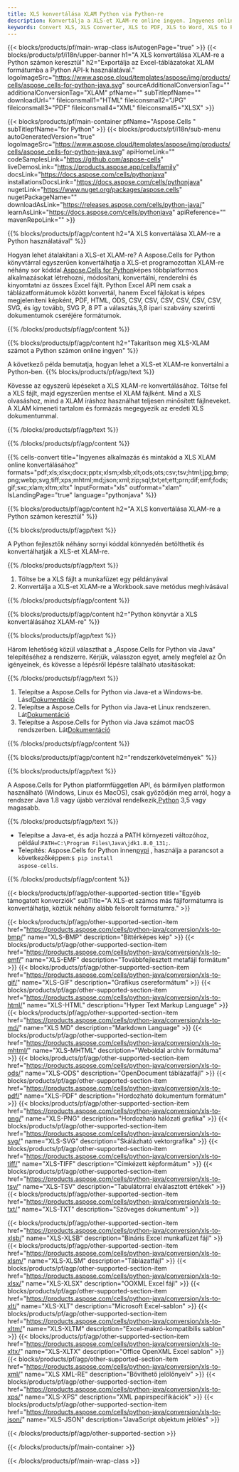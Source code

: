```yaml
---
title: XLS konvertálása XLAM Python via Python-re
description: Konvertálja a XLS-et XLAM-re online ingyen. Ingyenes online XLS-XLAM konverter. Python XLS - XLAM. XLS - XLAM a Python számon keresztül.
keywords: Convert XLS, XLS Converter, XLS to PDF, XLS to Word, XLS to PPT, XLS to Image
---
```

{{< blocks/products/pf/main-wrap-class isAutogenPage="true" >}}
{{< blocks/products/pf/i18n/upper-banner h1="A XLS konvertálása XLAM-re a Python számon keresztül" h2="Exportálja az Excel-táblázatokat XLAM formátumba a Python API-k használatával." logoImageSrc="https://www.aspose.cloud/templates/aspose/img/products/cells/aspose_cells-for-python-java.svg" sourceAdditionalConversionTag="" additionalConversionTag="XLAM" pfName="" subTitlepfName="" downloadUrl="" fileiconsmall1="HTML" fileiconsmall2="JPG" fileiconsmall3="PDF" fileiconsmall4="XML" fileiconsmall5="XLSX" >}}

{{< blocks/products/pf/main-container pfName="Aspose.Cells " subTitlepfName="for Python" >}}
{{< blocks/products/pf/i18n/sub-menu autoGeneratedVersion="true" logoImageSrc="https://www.aspose.cloud/templates/aspose/img/products/cells/aspose_cells-for-python-java.svg" apiHomeLink="" codeSamplesLink="https://github.com/aspose-cells" liveDemosLink="https://products.aspose.app/cells/family" docsLink="https://docs.aspose.com/cells/pythonjava" installationsDocsLink="https://docs.aspose.com/cells/pythonjava" nugetLink="https://www.nuget.org/packages/aspose.cells" nugetPackageName="" downloadAsLink="https://releases.aspose.com/cells/python-java/" learnAsLink="https://docs.aspose.com/cells/pythonjava" apiReference="" mavenRepoLink="" >}}


{{% blocks/products/pf/agp/content h2="A XLS konvertálása XLAM-re a Python használatával" %}}

Hogyan lehet átalakítani a XLS-et XLAM-re? A Aspose.Cells for Python könyvtárral egyszerűen konvertálhatja a XLS-et programozottan XLAM-re néhány sor kóddal.[Aspose.Cells for Python](https://pypi.org/project/aspose-cells)képes többplatformos alkalmazásokat létrehozni, módosítani, konvertálni, renderelni és kinyomtatni az összes Excel fájlt. Python Excel API nem csak a táblázatformátumok között konvertál, hanem Excel fájlokat is képes megjeleníteni képként, PDF, HTML, ODS, CSV, CSV, CSV, CSV, CSV, CSV, SVG, és így tovább, SVG P, 8 PT a választás,3,8 ipari szabvány szerinti dokumentumok cseréjére formátumok.
 
{{% /blocks/products/pf/agp/content %}}

{{% blocks/products/pf/agp/content h2="Takarítson meg XLS-XLAM számot a Python számon online ingyen" %}}

A következő példa bemutatja, hogyan lehet a XLS-et XLAM-re konvertálni a Python-ben.
{{% blocks/products/pf/agp/text %}}

Kövesse az egyszerű lépéseket a XLS XLAM-re konvertálásához. Töltse fel a XLS fájlt, majd egyszerűen mentse el XLAM fájlként. Mind a XLS olvasáshoz, mind a XLAM íráshoz használhat teljesen minősített fájlneveket. A XLAM kimeneti tartalom és formázás megegyezik az eredeti XLS dokumentummal.

{{% /blocks/products/pf/agp/text %}}

{{% /blocks/products/pf/agp/content %}}

{{% cells-convert title="Ingyenes alkalmazás és mintakód a XLS XLAM online konvertálásához" formats="pdf;xls;xlsx;docx;pptx;xlsm;xlsb;xlt;ods;ots;csv;tsv;html;jpg;bmp;png;webp;svg;tiff;xps;mhtml;md;json;xml;zip;sql;txt;et;ett;prn;dif;emf;fods;gif;sxc;xlam;xltm;xltx" InputFormat="xls" outformat="xlam" IsLandingPage="true" language="pythonjava" %}}

{{% blocks/products/pf/agp/content h2="A XLS konvertálása XLAM-re a Python számon keresztül" %}}

{{% blocks/products/pf/agp/text %}}

 A Python fejlesztők néhány sornyi kóddal könnyedén betölthetik és konvertálhatják a XLS-et XLAM-re.

{{% /blocks/products/pf/agp/text %}}

1.  Töltse be a XLS fájlt a munkafüzet egy példányával
1.  Konvertálja a XLS-et XLAM-re a Workbook.save metódus meghívásával

{{% /blocks/products/pf/agp/content %}}

{{% blocks/products/pf/agp/content h2="Python könyvtár a XLS konvertálásához XLAM-re" %}}

{{% blocks/products/pf/agp/text %}}

Három lehetőség közül választhat a „Aspose.Cells for Python via Java” telepítéséhez a rendszerre. Kérjük, válasszon egyet, amely megfelel az Ön igényeinek, és kövesse a lépésről lépésre található utasításokat:

{{% /blocks/products/pf/agp/text %}}

1.  Telepítse a Aspose.Cells for Python via Java-et a Windows-be. Lásd[Dokumentáció](https://docs.aspose.com/cells/python-java/getting-started/#windows)
1.  Telepítse a Aspose.Cells for Python via Java-et Linux rendszeren. Lát[Dokumentáció](https://docs.aspose.com/cells/python-java/getting-started/#linux)
1.  Telepítse a Aspose.Cells for Python via Java számot macOS rendszerben. Lát[Dokumentáció](https://docs.aspose.com/cells/python-java/getting-started/#macos)

{{% /blocks/products/pf/agp/content %}}

{{% blocks/products/pf/agp/content h2="rendszerkövetelmények" %}}

{{% blocks/products/pf/agp/text %}}

 A Aspose.Cells for Python platformfüggetlen API, és bármilyen platformon használható (Windows, Linux és MacOS), csak győződjön meg arról, hogy a rendszer Java 1.8 vagy újabb verzióval rendelkezik,[Python](https://www.python.org/downloads/) 3,5 vagy magasabb.
 
{{% /blocks/products/pf/agp/text %}}

-  Telepítse a Java-et, és adja hozzá a PATH környezeti változóhoz, például:<code>PATH=C:\Program Files\Java\jdk1.8.0_131;</code>.
- Telepítés: Aspose.Cells for Python innen<a href="https://pypi.org/project/aspose-cells/">pypi</a> , használja a parancsot a következőképpen:<code>$ pip install aspose-cells</code>.

{{% /blocks/products/pf/agp/content %}}


{{< blocks/products/pf/agp/other-supported-section title="Egyéb támogatott konverziók" subTitle="A XLS-et számos más fájlformátumra is konvertálhatja, köztük néhány alább felsorolt formátumra." >}}

{{< blocks/products/pf/agp/other-supported-section-item href="https://products.aspose.com/cells/python-java/conversion/xls-to-bmp/" name="XLS-BMP" description="Bittérképes kép" >}}
{{< blocks/products/pf/agp/other-supported-section-item href="https://products.aspose.com/cells/python-java/conversion/xls-to-emf/" name="XLS-EMF" description="Továbbfejlesztett metafájl formátum" >}}
{{< blocks/products/pf/agp/other-supported-section-item href="https://products.aspose.com/cells/python-java/conversion/xls-to-gif/" name="XLS-GIF" description="Grafikus csereformátum" >}}
{{< blocks/products/pf/agp/other-supported-section-item href="https://products.aspose.com/cells/python-java/conversion/xls-to-html/" name="XLS-HTML" description="Hyper Text Markup Language" >}}
{{< blocks/products/pf/agp/other-supported-section-item href="https://products.aspose.com/cells/python-java/conversion/xls-to-md/" name="XLS MD" description="Markdown Language" >}}
{{< blocks/products/pf/agp/other-supported-section-item href="https://products.aspose.com/cells/python-java/conversion/xls-to-mhtml/" name="XLS-MHTML" description="Weboldal archív formátuma" >}}
{{< blocks/products/pf/agp/other-supported-section-item href="https://products.aspose.com/cells/python-java/conversion/xls-to-ods/" name="XLS-ODS" description="OpenDocument táblázatfájl" >}}
{{< blocks/products/pf/agp/other-supported-section-item href="https://products.aspose.com/cells/python-java/conversion/xls-to-pdf/" name="XLS-PDF" description="Hordozható dokumentum formátum" >}}
{{< blocks/products/pf/agp/other-supported-section-item href="https://products.aspose.com/cells/python-java/conversion/xls-to-png/" name="XLS-PNG" description="Hordozható hálózati grafika" >}}
{{< blocks/products/pf/agp/other-supported-section-item href="https://products.aspose.com/cells/python-java/conversion/xls-to-svg/" name="XLS-SVG" description="Skálázható vektorgrafika" >}}
{{< blocks/products/pf/agp/other-supported-section-item href="https://products.aspose.com/cells/python-java/conversion/xls-to-tiff/" name="XLS-TIFF" description="Címkézett képformátum" >}}
{{< blocks/products/pf/agp/other-supported-section-item href="https://products.aspose.com/cells/python-java/conversion/xls-to-tsv/" name="XLS-TSV" description="Tabulátorral elválasztott értékek" >}}
{{< blocks/products/pf/agp/other-supported-section-item href="https://products.aspose.com/cells/python-java/conversion/xls-to-txt/" name="XLS-TXT" description="Szöveges dokumentum" >}}

{{< blocks/products/pf/agp/other-supported-section-item href="https://products.aspose.com/cells/python-java/conversion/xls-to-xlsb/" name="XLS-XLSB" description="Bináris Excel munkafüzet fájl" >}}
{{< blocks/products/pf/agp/other-supported-section-item href="https://products.aspose.com/cells/python-java/conversion/xls-to-xlsm/" name="XLS-XLSM" description="Táblázatfájl" >}}
{{< blocks/products/pf/agp/other-supported-section-item href="https://products.aspose.com/cells/python-java/conversion/xls-to-xlsx/" name="XLS-XLSX" description="OOXML Excel fájl" >}}
{{< blocks/products/pf/agp/other-supported-section-item href="https://products.aspose.com/cells/python-java/conversion/xls-to-xlt/" name="XLS-XLT" description="Microsoft Excel-sablon" >}}
{{< blocks/products/pf/agp/other-supported-section-item href="https://products.aspose.com/cells/python-java/conversion/xls-to-xltm/" name="XLS-XLTM" description="Excel-makró-kompatibilis sablon" >}}
{{< blocks/products/pf/agp/other-supported-section-item href="https://products.aspose.com/cells/python-java/conversion/xls-to-xltx/" name="XLS-XLTX" description="Office OpenXML Excel sablon" >}}
{{< blocks/products/pf/agp/other-supported-section-item href="https://products.aspose.com/cells/python-java/conversion/xls-to-xml/" name="XLS XML-RE" description="Bővíthető jelölőnyelv" >}}
{{< blocks/products/pf/agp/other-supported-section-item href="https://products.aspose.com/cells/python-java/conversion/xls-to-xps/" name="XLS-XPS" description="XML papírspecifikációk" >}}
{{< blocks/products/pf/agp/other-supported-section-item href="https://products.aspose.com/cells/python-java/conversion/xls-to-json/" name="XLS-JSON" description="JavaScript objektum jelölés" >}}

{{< /blocks/products/pf/agp/other-supported-section >}}

{{< /blocks/products/pf/main-container >}}
    
{{< /blocks/products/pf/main-wrap-class >}}
